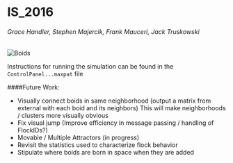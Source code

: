 # IS_2016
###### Grace Handler, Stephen Majercik, Frank Mauceri, Jack Truskowski


![Boids](https://cloud.githubusercontent.com/assets/11000833/12837197/170d39a2-cb8e-11e5-84c1-273e1cb236c9.png)


Instructions for running the simulation can be found in the `ControlPanel...maxpat` file

####Future Work:
- Visually connect boids in same neighborhood (output a matrix from external with each boid and its neighbors) This will make neighborhoods / clusters more visually obvious   
- Fix visual jump (Improve efficiency in message passing / handling of FlockIDs?)  
- Movable / Multiple Attractors (in progress)
- Revisit the statistics used to characterize flock behavior  
- Stipulate where boids are born in space when they are added
